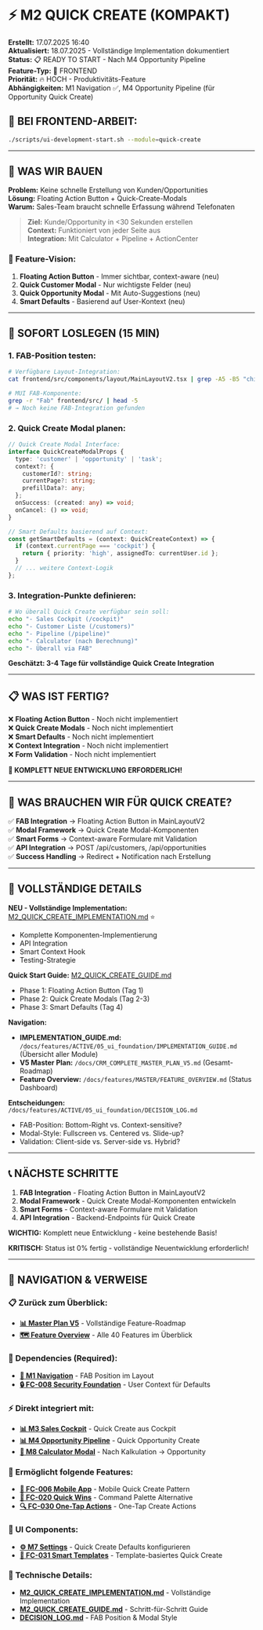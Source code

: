 # ⚡ M2 QUICK CREATE (KOMPAKT)

**Erstellt:** 17.07.2025 16:40  
**Aktualisiert:** 18.07.2025 - Vollständige Implementation dokumentiert  
**Status:** 📋 READY TO START - Nach M4 Opportunity Pipeline  
**Feature-Typ:** 🎨 FRONTEND  
**Priorität:** 🔥 HOCH - Produktivitäts-Feature  
**Abhängigkeiten:** M1 Navigation ✅, M4 Opportunity Pipeline (für Opportunity Quick Create)

## 🚨 BEI FRONTEND-ARBEIT:
```bash
./scripts/ui-development-start.sh --module=quick-create
```

---

## 🧠 WAS WIR BAUEN

**Problem:** Keine schnelle Erstellung von Kunden/Opportunities  
**Lösung:** Floating Action Button + Quick-Create-Modals  
**Warum:** Sales-Team braucht schnelle Erfassung während Telefonaten  

> **Ziel:** Kunde/Opportunity in <30 Sekunden erstellen  
> **Context:** Funktioniert von jeder Seite aus  
> **Integration:** Mit Calculator + Pipeline + ActionCenter  

### 🎯 Feature-Vision:
1. **Floating Action Button** - Immer sichtbar, context-aware (neu)
2. **Quick Customer Modal** - Nur wichtigste Felder (neu)  
3. **Quick Opportunity Modal** - Mit Auto-Suggestions (neu)
4. **Smart Defaults** - Basierend auf User-Kontext (neu)

---

## 🚀 SOFORT LOSLEGEN (15 MIN)

### 1. **FAB-Position testen:**
```bash
# Verfügbare Layout-Integration:
cat frontend/src/components/layout/MainLayoutV2.tsx | grep -A5 -B5 "children"

# MUI FAB-Komponente:
grep -r "Fab" frontend/src/ | head -5
# → Noch keine FAB-Integration gefunden
```

### 2. **Quick Create Modal planen:**
```typescript
// Quick Create Modal Interface:
interface QuickCreateModalProps {
  type: 'customer' | 'opportunity' | 'task';
  context?: {
    customerId?: string;
    currentPage?: string;
    prefillData?: any;
  };
  onSuccess: (created: any) => void;
  onCancel: () => void;
}

// Smart Defaults basierend auf Context:
const getSmartDefaults = (context: QuickCreateContext) => {
  if (context.currentPage === 'cockpit') {
    return { priority: 'high', assignedTo: currentUser.id };
  }
  // ... weitere Context-Logik
};
```

### 3. **Integration-Punkte definieren:**
```bash
# Wo überall Quick Create verfügbar sein soll:
echo "- Sales Cockpit (/cockpit)"
echo "- Customer Liste (/customers)"
echo "- Pipeline (/pipeline)"
echo "- Calculator (nach Berechnung)"
echo "- Überall via FAB"
```

**Geschätzt: 3-4 Tage für vollständige Quick Create Integration**

---

## 📋 WAS IST FERTIG?

❌ **Floating Action Button** - Noch nicht implementiert  
❌ **Quick Create Modals** - Noch nicht implementiert  
❌ **Smart Defaults** - Noch nicht implementiert  
❌ **Context Integration** - Noch nicht implementiert  
❌ **Form Validation** - Noch nicht implementiert  

**🎯 KOMPLETT NEUE ENTWICKLUNG ERFORDERLICH!**

---

## 🚨 WAS BRAUCHEN WIR FÜR QUICK CREATE?

✅ **FAB Integration** → Floating Action Button in MainLayoutV2  
✅ **Modal Framework** → Quick Create Modal-Komponenten  
✅ **Smart Forms** → Context-aware Formulare mit Validation  
✅ **API Integration** → POST /api/customers, /api/opportunities  
✅ **Success Handling** → Redirect + Notification nach Erstellung  

---

## 🔗 VOLLSTÄNDIGE DETAILS

**NEU - Vollständige Implementation:** [M2_QUICK_CREATE_IMPLEMENTATION.md](./M2_QUICK_CREATE_IMPLEMENTATION.md) ⭐
- Komplette Komponenten-Implementierung
- API Integration
- Smart Context Hook
- Testing-Strategie

**Quick Start Guide:** [M2_QUICK_CREATE_GUIDE.md](./guides/M2_QUICK_CREATE_GUIDE.md)
- Phase 1: Floating Action Button (Tag 1)
- Phase 2: Quick Create Modals (Tag 2-3)
- Phase 3: Smart Defaults (Tag 4)

**Navigation:** 
- **IMPLEMENTATION_GUIDE.md:** `/docs/features/ACTIVE/05_ui_foundation/IMPLEMENTATION_GUIDE.md` (Übersicht aller Module)
- **V5 Master Plan:** `/docs/CRM_COMPLETE_MASTER_PLAN_V5.md` (Gesamt-Roadmap)
- **Feature Overview:** `/docs/features/MASTER/FEATURE_OVERVIEW.md` (Status Dashboard)

**Entscheidungen:** `/docs/features/ACTIVE/05_ui_foundation/DECISION_LOG.md`
- FAB-Position: Bottom-Right vs. Context-sensitive?
- Modal-Style: Fullscreen vs. Centered vs. Slide-up?
- Validation: Client-side vs. Server-side vs. Hybrid?

---

## 📞 NÄCHSTE SCHRITTE

1. **FAB Integration** - Floating Action Button in MainLayoutV2
2. **Modal Framework** - Quick Create Modal-Komponenten entwickeln  
3. **Smart Forms** - Context-aware Formulare mit Validation
4. **API Integration** - Backend-Endpoints für Quick Create

**WICHTIG:** Komplett neue Entwicklung - keine bestehende Basis!

**KRITISCH:** Status ist 0% fertig - vollständige Neuentwicklung erforderlich!

---

## 🧭 NAVIGATION & VERWEISE

### 📋 Zurück zum Überblick:
- **[📊 Master Plan V5](/docs/CRM_COMPLETE_MASTER_PLAN_V5.md)** - Vollständige Feature-Roadmap
- **[🗺️ Feature Overview](/docs/features/MASTER/FEATURE_OVERVIEW.md)** - Alle 40 Features im Überblick

### 🔗 Dependencies (Required):
- **[🧭 M1 Navigation](/docs/features/ACTIVE/05_ui_foundation/M1_NAVIGATION_KOMPAKT.md)** - FAB Position im Layout
- **[🔒 FC-008 Security Foundation](/docs/features/ACTIVE/01_security_foundation/FC-008_KOMPAKT.md)** - User Context für Defaults

### ⚡ Direkt integriert mit:
- **[📊 M3 Sales Cockpit](/docs/features/ACTIVE/05_ui_foundation/M3_SALES_COCKPIT_KOMPAKT.md)** - Quick Create aus Cockpit
- **[📊 M4 Opportunity Pipeline](/docs/features/ACTIVE/02_opportunity_pipeline/M4_KOMPAKT.md)** - Quick Opportunity Create
- **[🧮 M8 Calculator Modal](/docs/features/ACTIVE/03_calculator_modal/M8_KOMPAKT.md)** - Nach Kalkulation → Opportunity

### 🚀 Ermöglicht folgende Features:
- **[📱 FC-006 Mobile App](/docs/features/PLANNED/09_mobile_app/FC-006_KOMPAKT.md)** - Mobile Quick Create Pattern
- **[🎯 FC-020 Quick Wins](/docs/features/PLANNED/20_quick_wins/FC-020_KOMPAKT.md)** - Command Palette Alternative
- **[🔍 FC-030 One-Tap Actions](/docs/features/PLANNED/30_one_tap_actions/FC-030_KOMPAKT.md)** - One-Tap Create Actions

### 🎨 UI Components:
- **[⚙️ M7 Settings](/docs/features/ACTIVE/05_ui_foundation/M7_SETTINGS_KOMPAKT.md)** - Quick Create Defaults konfigurieren
- **[🎯 FC-031 Smart Templates](/docs/features/PLANNED/31_smart_templates/FC-031_KOMPAKT.md)** - Template-basiertes Quick Create

### 🔧 Technische Details:
- **[M2_QUICK_CREATE_IMPLEMENTATION.md](./M2_QUICK_CREATE_IMPLEMENTATION.md)** - Vollständige Implementation
- **[M2_QUICK_CREATE_GUIDE.md](./guides/M2_QUICK_CREATE_GUIDE.md)** - Schritt-für-Schritt Guide
- **[DECISION_LOG.md](./DECISION_LOG.md)** - FAB Position & Modal Style